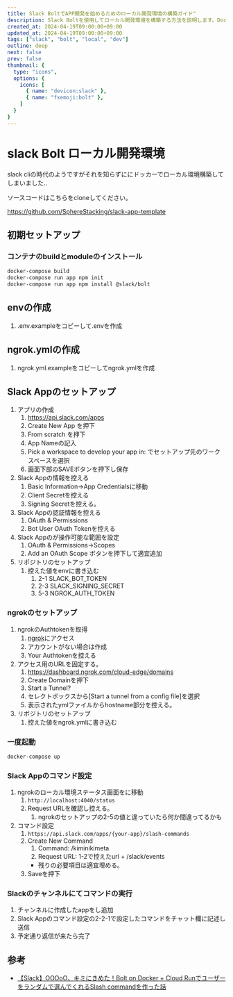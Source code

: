 ```yaml
---
title: Slack BoltでAPP開発を始めるためのローカル開発環境の構築ガイド"
description: Slack Boltを使用してローカル開発環境を構築する方法を説明します。Dockerを利用したセットアップ手順や、ngrokを用いた外部アクセスの設定をステップバイステップで進めていきます
created_at: 2024-04-19T09:00:00+09:00
updated_at: 2024-04-19T09:00:00+09:00
tags: ["slack", "bolt", "local", "dev"]
outline: deep
next: false
prev: false
thumbnail: {
  type: "icons",
  options: {
    icons: [
      { name: "devicon:slack" },
      { name: "fxemoji:bolt" },
    ]
  }
}
---
```


# slack Bolt ローカル開発環境

slack cliの時代のようですがそれを知らずににドッカーでローカル環境構築してしまいました..

ソースコードはこちらをcloneしてください。

https://github.com/SphereStacking/slack-app-template

## 初期セットアップ

### コンテナのbuildとmoduleのインストール

``` sh
docker-compose build
docker-compose run app npm init
docker-compose run app npm install @slack/bolt
```

## envの作成

1. .env.exampleをコピーして.envを作成

## ngrok.ymlの作成

1. ngrok.yml.exampleをコピーしてngrok.ymlを作成

## Slack Appのセットアップ

1. アプリの作成
   1. https://api.slack.com/apps
   2. Create New App を押下
   3. From scratch を押下
   4. App Nameの記入
   5. Pick a workspace to develop your app in: でセットアップ先のワークスペースを選択
   6. 画面下部のSAVEボタンを押下し保存
2. Slack Appの情報を控える
   1. Basic Information->App Credentialsに移動 
   2. Client Secretを控える
   3. Signing Secretを控える。
3. Slack Appの認証情報を控える
   1. OAuth & Permissions
   2. Bot User OAuth Tokenを控える
4. Slack Appのが操作可能な範囲を設定
   1. OAuth & Permissions->Scopes
   2. Add an OAuth Scope ボタンを押下して適宜追加
5. リポジトリのセットアップ
   1. 控えた値をenvに書き込む
      1. 2-1 SLACK_BOT_TOKEN
      2. 2-3 SLACK_SIGNING_SECRET
      3. 5-3 NGROK_AUTH_TOKEN

### ngrokのセットアップ

1. ngrokのAuthtokenを取得
   1. [ngrok](https://dashboard.ngrok.com/get-started/your-authtoken)にアクセス
   2. アカウントがない場合は作成
   3. Your Authtokenを控える
2. アクセス用のURLを固定する。
   1. https://dashboard.ngrok.com/cloud-edge/domains
   2. Create Domainを押下
   3. Start a Tunnel?
   4. セレクトボックスから[Start a tunnel from a config file]を選択
   5. 表示されたymlファイルからhostname部分を控える。
3. リポジトリのセットアップ
   1. 控えた値をngrok.ymlに書き込む

### 一度起動

``` sh
docker-compose up
```

### Slack Appのコマンド設定

1. ngrokのローカル環境ステータス画面をに移動
   1. `http://localhost:4040/status`
   2. Request URLを確認し控える。
      1. ngrokのセットアップの2-5の値と違っていたら何か間違ってるかも
2. コマンド設定
   1. `https://api.slack.com/apps/{your-app}/slash-commands`
   2. Create New Command
      1. Command: /kiminikimeta
      2. Request URL: 1-2で控えたurl + /slack/events
      - 残りの必要項目は適宜埋める。
   3. Saveを押下

### Slackのチャンネルにてコマンドの実行

1. チャンネルに作成したappをし追加
2. Slack Appのコマンド設定の2-2-1で設定したコマンドをチャット欄に記述し送信
3. 予定通り返信が来たら完了

## 参考

- [【Slack】OOOoO、キミにきめた！Bolt on Docker + Cloud Runでユーザーをランダムで選んでくれるSlash commandを作った話](https://qiita.com/at-946/items/e70cac96c03f911454ab)
